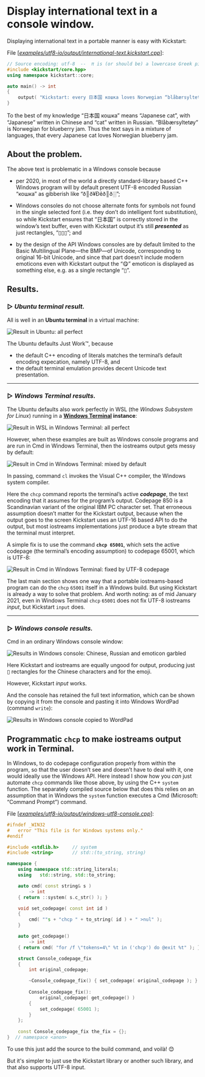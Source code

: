 # Display international text in a console window.

Displaying international text in a portable manner is easy with Kickstart:

File [[*examples/utf8-io/output/international-text.kickstart.cpp*](international-text.kickstart.cpp)]:
~~~cpp
// Source encoding: utf-8  --  π is (or should be) a lowercase Greek pi.
#include <kickstart/core.hpp>
using namespace kickstart::core;

auto main() -> int
{
    output( "Kickstart: every 日本国 кошка loves Norwegian “blåbærsyltetøy”! 😋\n" );
}
~~~

To the best of my knowledge “日本国 кошка” means “Japanese cat”, with “Japanese” written in Chinese and “cat” written in Russian. “Blåbærsyltetøy” is Norwegian for blueberry jam. Thus the text says in a mixture of languages, that every Japanese cat loves Norwegian blueberry jam.

## About the problem.

The above text is problematic in a Windows console because

* per 2020, in most of the world a directly standard-library based C++ Windows program will by default present UTF-8 encoded Russian “кошка” as gibberish like “ð║ð¥Ðêð║ð░”;

* Windows consoles do not choose alternate fonts for symbols not found in the single selected font (i.e. they don’t do intelligent font substitution), so while Kickstart ensures that “日本国” is correctly stored in the window’s text buffer, even with Kickstart output it’s still ***presented*** as just rectangles, “▯▯▯”; and

* by the design of the API Windows consoles are by default limited to the Basic Multilingual Plane—the BMP—of Unicode, corresponding to original 16-bit Unicode, and since that part doesn’t include modern emoticons even with Kickstart output the “😋” emoticon is displayed as something else, e.g. as a single rectangle “▯”.


## Results.

### ▷ *Ubuntu terminal result.*

All is well in an **Ubuntu terminal** in a virtual machine:

![Result in Ubuntu: all perfect](images/ubuntu-in-vm.cropped.png)

The Ubuntu defaults Just Work&trade;, because

* the default C++ encoding of literals matches the terminal’s default encoding expecation, namely UTF-8, and
* the default terminal emulation provides decent Unicode text presentation.

---
### ▷ *Windows Terminal results.*

The Ubuntu defaults also work perfectly in WSL (the *Windows Subsystem for Linux*) running in a **[Windows Terminal](https://github.com/microsoft/terminal) instance**:

![Result in WSL in Windows Terminal: all perfect](images/ubuntu-in-windows-terminal.cropped.png)

However, when these examples are built as Windows console programs and are run in Cmd in Windows Terminal, then the iostreams output gets messy by default:

![Result in Cmd in Windows Terminal: mixed by default](images/cmd-in-windows-terminal.cropped.png)

In passing, command `cl` invokes the Visual C++ compiler, the Windows system compiler.

Here the `chcp` command reports the terminal’s active ***codepage***, the text encoding that it assumes for the program’s output. Codepage 850 is a Scandinavian variant of the original IBM PC character set. That erroneous assumption doesn’t matter for the Kickstart output, because when the output goes to the screen Kickstart uses an UTF-16 based API to do the output, but most iostreams implementations just produce a byte stream that the terminal must interpret.

A simple fix is to use the command **`chcp 65001`**, which sets the active codepage (the terminal’s encoding assumption) to codepage 65001, which is UTF-8:

![Result in Cmd in Windows Terminal: fixed by UTF-8 codepage](images/cmd-in-windows-terminal.chcp-65001.cropped.png)

The last main section shows one way that a portable iostreams-based program can do the `chcp` `65001` itself in a Windows build. But using Kickstart is already a way to solve that problem. And worth noting: as of mid January 2021, even in Windows Terminal `chcp` `65001` does not fix UTF-8 iostreams *input*, but Kickstart `input` does.

---
### ▷ *Windows console results.*


Cmd in an ordinary Windows console window:

![Results in Windows console: Chinese, Russian and emoticon garbled](images/windows-console.cropped.png)

Here Kickstart and iostreams are equally ungood for output, producing just ▯ rectangles for the Chinese characters and for the emoji.

However, Kickstart *input* works.

And the console has retained the full text information, which can be shown by copying it from the console and pasting it into Windows WordPad (command `write`):

![Results in Windows console copied to WordPad](images/wordpad.png)

## Programmatic `chcp` to make iostreams output work in Terminal.

In Windows, to do codepage configuration properly from within the program, so that the user doesn’t see and doesn’t have to deal with it, one would ideally use the Windows API. Here instead I show how you *can* just automate `chcp` commands like those above, by using the C++ `system` function. The separately compiled source below that does this relies on an assumption that in Windows the `system` function executes a Cmd (Microsoft: “Command Prompt”) command.

File [[*examples/utf8-io/output/windows-utf8-console.cpp*](windows-utf8-console.cpp)]:
~~~cpp
#ifndef _WIN32
#   error "This file is for Windows systems only."
#endif

#include <stdlib.h>     // system
#include <string>       // std::(to_string, string)

namespace {
    using namespace std::string_literals;
    using   std::string, std::to_string;

    auto cmd( const string& s )
        -> int
    { return ::system( s.c_str() ); }

    void set_codepage( const int id )
    {
        cmd( ""s + "chcp " + to_string( id ) + " >nul" );
    }

    auto get_codepage()
        -> int
    { return cmd( "for /f \"tokens=4\" %t in ('chcp') do @exit %t" ); }

    struct Console_codepage_fix
    {
        int original_codepage;

        ~Console_codepage_fix() { set_codepage( original_codepage ); }
        
        Console_codepage_fix():
            original_codepage( get_codepage() )
        {
            set_codepage( 65001 );
        }
    };
    
    const Console_codepage_fix the_fix = {};
}  // namespace <anon>
~~~

To use this just add the source to the build command, and voilà! 😊

But it's simpler to just use the Kickstart library or another such library, and that also supports UTF-8 input.
